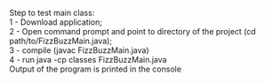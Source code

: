 Step to test main class:\
1 - Download application;\
2 - Open command prompt and point to directory of the project (cd path/to/FizzBuzzMain.java);\
3 - compile (javac FizzBuzzMain.java)\
4 - run java -cp classes FizzBuzzMain.java\
Output of the program is printed in the console